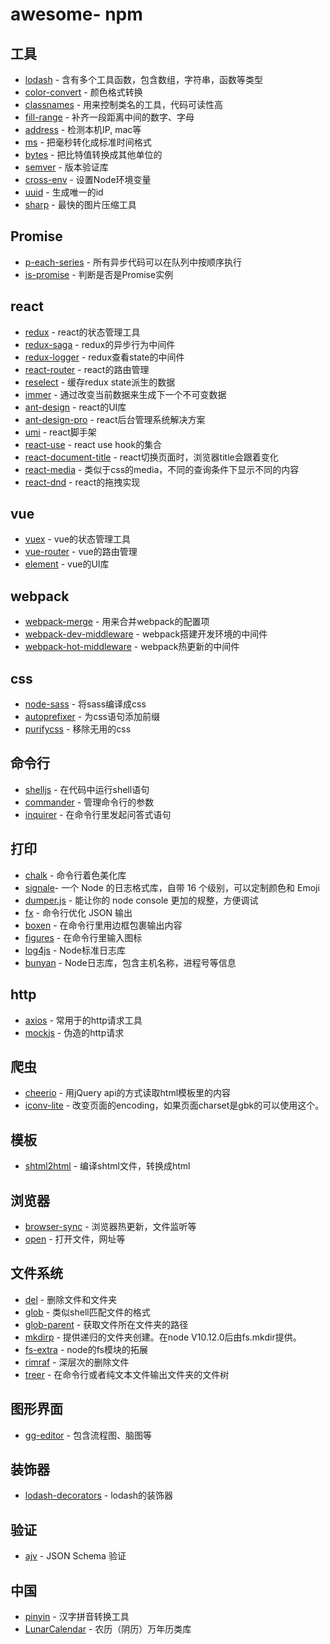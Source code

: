 # awesome- npm

## 工具

* [lodash](https://github.com/lodash/lodash) - 含有多个工具函数，包含数组，字符串，函数等类型
* [color-convert](https://github.com/Qix-/color-convert) - 颜色格式转换
* [classnames](https://github.com/JedWatson/classnames) - 用来控制类名的工具，代码可读性高
* [fill-range](https://github.com/jonschlinkert/fill-range) - 补齐一段距离中间的数字、字母
* [address](https://github.com/node-modules/address) - 检测本机IP, mac等
* [ms](https://github.com/zeit/ms) - 把毫秒转化成标准时间格式
* [bytes](https://github.com/visionmedia/bytes.js) - 把比特值转换成其他单位的
* [semver](https://github.com/npm/node-semver) - 版本验证库
* [cross-env](https://github.com/kentcdodds/cross-env) - 设置Node环境变量
* [uuid](https://github.com/kelektiv/node-uuid) - 生成唯一的id
* [sharp](https://github.com/lovell/sharp) - 最快的图片压缩工具



## Promise

* [p-each-series](https://github.com/sindresorhus/p-each-series) - 所有异步代码可以在队列中按顺序执行
* [is-promise](https://github.com/then/is-promise) - 判断是否是Promise实例




## react

* [redux](https://github.com/reduxjs/redux) - react的状态管理工具
* [redux-saga](https://github.com/redux-saga/redux-saga) - redux的异步行为中间件
* [redux-logger](https://github.com/LogRocket/redux-logger) - redux查看state的中间件
* [react-router](https://github.com/ReactTraining/react-router) - react的路由管理
* [reselect](https://github.com/reduxjs/reselect) - 缓存redux state派生的数据
* [immer](https://github.com/immerjs/immer) - 通过改变当前数据来生成下一个不可变数据
* [ant-design](https://github.com/ant-design/ant-design) - react的UI库
* [ant-design-pro](https://github.com/ant-design/ant-design-pro) - react后台管理系统解决方案
* [umi](https://github.com/umijs/umi) - react脚手架
* [react-use](https://github.com/streamich/react-use) - react use hook的集合
* [react-document-title](https://github.com/gaearon/react-document-title) - react切换页面时，浏览器title会跟着变化
* [react-media](https://github.com/ReactTraining/react-media) - 类似于css的media，不同的查询条件下显示不同的内容
* [react-dnd](https://github.com/react-dnd/react-dnd) - react的拖拽实现



## vue

* [vuex](https://github.com/vuejs/vuex) - vue的状态管理工具
* [vue-router](https://github.com/vuejs/vue-router) - vue的路由管理
* [element](https://github.com/ElemeFE/element) - vue的UI库



## webpack

* [webpack-merge](https://github.com/survivejs/webpack-merge) - 用来合并webpack的配置项
* [webpack-dev-middleware](https://github.com/webpack/webpack-dev-middleware) - webpack搭建开发环境的中间件
* [webpack-hot-middleware](https://github.com/webpack-contrib/webpack-hot-middleware) - webpack热更新的中间件



## css

* [node-sass](https://github.com/sass/node-sass) - 将sass编译成css
* [autoprefixer](https://github.com/postcss/autoprefixer) - 为css语句添加前缀
* [purifycss](https://github.com/purifycss/purifycss) - 移除无用的css



## 命令行

* [shelljs](https://github.com/shelljs/shelljs) - 在代码中运行shell语句
* [commander](https://github.com/tj/commander.js) - 管理命令行的参数
* [inquirer](https://github.com/SBoudrias/Inquirer.js) - 在命令行里发起问答式语句



## 打印

* [chalk](https://github.com/chalk/chalk) - 命令行着色美化库
* [signale](https://github.com/klaussinani/signale)-  一个 Node 的日志格式库，自带 16 个级别，可以定制颜色和 Emoji
* [dumper.js](https://github.com/ziishaned/dumper.js) - 能让你的 node console 更加的规整，方便调试
* [fx](https://github.com/antonmedv/fx) - 命令行优化 JSON 输出
* [boxen](https://github.com/sindresorhus/boxen) - 在命令行里用边框包裹输出内容
* [figures](https://github.com/sindresorhus/figures) - 在命令行里输入图标
* [log4js](https://github.com/log4js-node/log4js-node) - Node标准日志库
* [bunyan](https://github.com/trentm/node-bunyan) - Node日志库，包含主机名称，进程号等信息



## http

* [axios](https://github.com/axios/axios) - 常用于的http请求工具
* [mockjs](https://github.com/nuysoft/Mock) - 伪造的http请求



## 爬虫

* [cheerio](https://github.com/cheeriojs/cheerio) - 用jQuery api的方式读取html模板里的内容
* [iconv-lite](https://github.com/ashtuchkin/iconv-lite) - 改变页面的encoding，如果页面charset是gbk的可以使用这个。



## 模板

* [shtml2html](https://github.com/librajt/shtml2html) - 编译shtml文件，转换成html



## 浏览器

* [browser-sync](https://github.com/BrowserSync/browser-sync) - 浏览器热更新，文件监听等
* [open](https://github.com/sindresorhus/open) - 打开文件，网址等



## 文件系统

* [del](https://github.com/sindresorhus/del) - 删除文件和文件夹
* [glob](https://github.com/isaacs/node-glob) - 类似shell匹配文件的格式
* [glob-parent](https://github.com/es128/glob-parent) - 获取文件所在文件夹的路径
* [mkdirp](https://github.com/substack/node-mkdirp) - 提供递归的文件夹创建。在node V10.12.0后由fs.mkdir提供。
* [fs-extra](https://github.com/jprichardson/node-fs-extra) - node的fs模块的拓展
* [rimraf](https://github.com/isaacs/rimraf) - 深层次的删除文件
* [treer](https://github.com/derycktse/treer) - 在命令行或者纯文本文件输出文件夹的文件树



## 图形界面

* [gg-editor](https://github.com/gaoli/GGEditor) - 包含流程图、脑图等



## 装饰器

* [lodash-decorators](https://github.com/steelsojka/lodash-decorators) - lodash的装饰器



## 验证

* [ajv](https://github.com/epoberezkin/ajv) - JSON Schema 验证



## 中国

* [pinyin](https://github.com/hotoo/pinyin) - 汉字拼音转换工具
* [LunarCalendar](https://github.com/zzyss86/LunarCalendar) - 农历（阴历）万年历类库